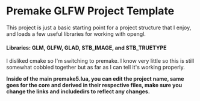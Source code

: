 # Premake GLFW Project Template

This project is just a basic starting point for a project structure that I enjoy, and loads a few useful libraries for working with opengl.

#### Libraries: GLM, GLFW, GLAD, STB_IMAGE, and STB_TRUETYPE

I disliked cmake so I'm switching to premake. I know very little so this is still somewhat cobbled together but as far as I can tell it's working properly.

**Inside of the main premake5.lua, you can edit the project name, same goes for the core and derived in their respective files, make sure you change the links and includedirs to reflect any changes.**

